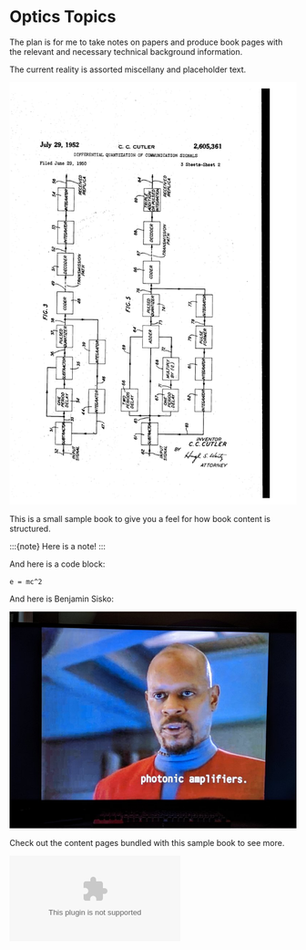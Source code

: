 # Optics Topics

The plan is for me to take notes on papers and produce book pages with the relevant and necessary technical background information.

The current reality is assorted miscellany and placeholder text.

![cccutler2](../images/US2605361-drawings-page-2.png)


This is a small sample book to give you a feel for how book content is
structured.

:::{note}
Here is a note!
:::

And here is a code block:

```
e = mc^2
```

And here is Benjamin Sisko:

![sisko](../images/photonic_amplifiers.jpg)



Check out the content pages bundled with this sample book to see more.


![railbird-tar](../examples/8cd5698617cff3c84c231d5eed05fce9ebacc31dc0f70e3623b1043233ee1cd5.tar)
